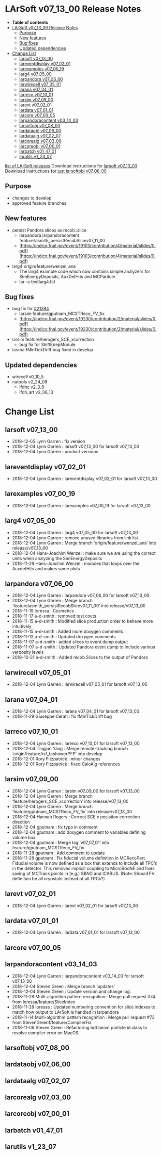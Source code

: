 LArSoft v07\_13\_00 Release Notes
======================================================================

-   **Table of contents**
-   [LArSoft v07\_13\_00 Release Notes](#LArSoft-v07_13_00-Release-Notes)
    -   [Purpose](#Purpose)
    -   [New features](#New-features)
    -   [Bug fixes](#Bug-fixes)
    -   [Updated dependencies](#Updated-dependencies)
-   [Change List](#Change-List)
    -   [larsoft v07\_13\_00](#larsoft-v07_13_00)
    -   [lareventdisplay v07\_02\_01](#lareventdisplay-v07_02_01)
    -   [larexamples v07\_00\_19](#larexamples-v07_00_19)
    -   [larg4 v07\_05\_00](#larg4-v07_05_00)
    -   [larpandora v07\_06\_00](#larpandora-v07_06_00)
    -   [larwirecell v07\_05\_01](#larwirecell-v07_05_01)
    -   [larana v07\_04\_01](#larana-v07_04_01)
    -   [larreco v07\_10\_01](#larreco-v07_10_01)
    -   [larsim v07\_09\_00](#larsim-v07_09_00)
    -   [larevt v07\_02\_01](#larevt-v07_02_01)
    -   [lardata v07\_01\_01](#lardata-v07_01_01)
    -   [larcore v07\_00\_05](#larcore-v07_00_05)
    -   [larpandoracontent v03\_14\_03](#larpandoracontent-v03_14_03)
    -   [larsoftobj v07\_08\_00](#larsoftobj-v07_08_00)
    -   [lardataobj v07\_06\_00](#lardataobj-v07_06_00)
    -   [lardataalg v07\_02\_07](#lardataalg-v07_02_07)
    -   [larcorealg v07\_03\_00](#larcorealg-v07_03_00)
    -   [larcoreobj v07\_00\_01](#larcoreobj-v07_00_01)
    -   [larbatch v01\_47\_01](#larbatch-v01_47_01)
    -   [larutils v1\_23\_07](#larutils-v1_23_07)

[list of LArSoft releases](LArSoft_release_list)
Download instructions for [larsoft v07\_13\_00](http://scisoft.fnal.gov/scisoft/bundles/larsoft/v07_13_00/larsoft-v07_13_00.html)
Download instructions for [just larsoftobj v07\_08\_00](http://scisoft.fnal.gov/scisoft/bundles/larsoftobj/v07_08_00/larsoftobj-v07_08_00.html)

Purpose
--------------------

-   changes to develop
-   approved feature branches

New features
------------------------------

-   persist Pandora slices as recob::slice
    -   larpandora larpandoracontent feature/asmith\_persistRecobSlicev07\_11\_00
    -   [https://indico.fnal.gov/event/19103/contribution/4/material/slides/0.pdf](https://indico.fnal.gov/event/19103/contribution/4/material/slides/0.pdf)
-   larg4 origin/feature/wenzel\_ana
    -   The larg4 example code which now contains simple analyzers for SimEnergyDeposits, AuxDetHits and MCParticle.
    -   lar -c testlarg4.fcl

Bug fixes
------------------------

-   bug fix for [\#21394](/redmine/issues/21394 "Bug: Bug in Fiducial Volume Definition in Larsim (Resolved)")
    -   larsim feature/gputnam\_MCSTReco\_FV\_fix
    -   [https://indico.fnal.gov/event/19230/contribution/2/material/slides/0.pdf](https://indico.fnal.gov/event/19230/contribution/2/material/slides/0.pdf)
-   larsim feature/herogers\_SCE\_xcorrection
    -   bug fix for ShiftEdepModule
-   larana fMinTickDrift bug fixed in develop

Updated dependencies
----------------------------------------------

-   wirecell v0\_10\_5
-   nutools v2\_24\_08
    -   ifdhc v2\_3\_9
    -   ifdh\_art v2\_06\_13

Change List
============================

larsoft v07\_13\_00
------------------------------------------

-   2018-12-05 Lynn Garren : fix version
-   2018-12-04 Lynn Garren : larsoft v07\_13\_00 for larsoft v07\_13\_00
-   2018-12-04 Lynn Garren : product versions

lareventdisplay v07\_02\_01
----------------------------------------------------------

-   2018-12-04 Lynn Garren : lareventdisplay v07\_02\_01 for larsoft v07\_13\_00

larexamples v07\_00\_19
--------------------------------------------------

-   2018-12-04 Lynn Garren : larexamples v07\_00\_19 for larsoft v07\_13\_00

larg4 v07\_05\_00
--------------------------------------

-   2018-12-04 Lynn Garren : larg4 v07\_05\_00 for larsoft v07\_13\_00
-   2018-12-04 Lynn Garren : remove unused libraries from link list
-   2018-12-04 Lynn Garren : Merge branch ‘origin/feature/wenzel\_ana’ into release/v07\_13\_00
-   2018-12-04 Hans-Joachim Wenzel : make sure we are using the correct units when analyzing the SimEnergyDeposits
-   2018-11-29 Hans-Joachim Wenzel : modules that loops over the AuxdetHits and makes some plots

larpandora v07\_06\_00
------------------------------------------------

-   2018-12-04 Lynn Garren : larpandora v07\_06\_00 for larsoft v07\_13\_00
-   2018-12-04 Lynn Garren : Merge branch ‘feature/asmith\_persistRecobSlicev07\_11\_00’ into release/v07\_13\_00
-   2018-11-19 loressa : Cosmetics
-   2018-11-17 a-d-smith : removed test couts
-   2018-11-15 a-d-smith : Modified slice production order to behave more intuitively
-   2018-11-15 a-d-smith : Added more doxygen comments
-   2018-11-12 a-d-smith : Updated doxygen comments
-   2018-11-07 a-d-smith : added slices to event dump output
-   2018-11-07 a-d-smith : Updated Pandora event dump to include various verbosity levels
-   2018-10-31 a-d-smith : Added recob Slices to the output of Pandora

larwirecell v07\_05\_01
--------------------------------------------------

-   2018-12-04 Lynn Garren : larwirecell v07\_05\_01 for larsoft v07\_13\_00

larana v07\_04\_01
----------------------------------------

-   2018-12-04 Lynn Garren : larana v07\_04\_01 for larsoft v07\_13\_00
-   2018-11-29 Giuseppe Cerati : fix fMinTickDrift bug

larreco v07\_10\_01
------------------------------------------

-   2018-12-04 Lynn Garren : larreco v07\_10\_01 for larsoft v07\_13\_00
-   2018-12-04 Tingjun Yang : Merge remote-tracking branch ‘origin/feature/rsf\_tcshowerPFP’ into develop
-   2018-12-01 Rory Fitzpatrick : minor changes
-   2018-12-01 Rory Fitzpatrick : fixed CaloAlg references

larsim v07\_09\_00
----------------------------------------

-   2018-12-04 Lynn Garren : larsim v07\_09\_00 for larsoft v07\_13\_00
-   2018-12-04 Lynn Garren : Merge branch ‘feature/herogers\_SCE\_xcorrection’ into release/v07\_13\_00
-   2018-12-04 Lynn Garren : Merge branch ‘feature/gputnam\_MCSTReco\_FV\_fix’ into release/v07\_13\_00
-   2018-12-04 Hannah Rogers : Correct SCE x posisiton correction direction
-   2018-12-04 gputnam : fix typo in comment
-   2018-12-04 gputnam : add doxygen comment to variables defining volume box
-   2018-12-04 gputnam : Merge tag ‘v07\_07\_01’ into feature/gputnam\_MCSTReco\_FV\_fix
-   2018-11-28 gputnam : Add comment to update
-   2018-11-28 gputnam : Fix fiducial volume definition in MCRecoPart. Fiducial volume is now defined as a box that extends to include all TPC’s in the detector. This removes implicit coupling to MicroBooNE and fixes saving of MCTrack points in (e.g.) SBND and ICARUS. (Note: Should FV definition be all cryostats instead of all TPCs?).

larevt v07\_02\_01
----------------------------------------

-   2018-12-04 Lynn Garren : larevt v07\_02\_01 for larsoft v07\_13\_00

lardata v07\_01\_01
------------------------------------------

-   2018-12-04 Lynn Garren : lardata v07\_01\_01 for larsoft v07\_13\_00

larcore v07\_00\_05
------------------------------------------

larpandoracontent v03\_14\_03
--------------------------------------------------------------

-   2018-12-04 Lynn Garren : larpandoracontent v03\_14\_03 for larsoft v07\_13\_00
-   2018-12-04 Steven Green : Merge branch ‘updates’
-   2018-12-04 Steven Green : Update version and change log.
-   2018-11-28 Multi-algorithm pattern recognition : Merge pull request \#74 from loressa/feature/SliceIndex
-   2018-11-28 loressa : Updated numbering convention for slice indexes to match how output to LArSoft is handled in larpandora
-   2018-11-14 Multi-algorithm pattern recognition : Merge pull request \#73 from StevenGreen1/feature/CompilerFix
-   2018-11-06 Steven Green : Refactoring bdt beam particle id class to resolve compiler error on MacOS.

larsoftobj v07\_08\_00
------------------------------------------------

lardataobj v07\_06\_00
------------------------------------------------

lardataalg v07\_02\_07
------------------------------------------------

larcorealg v07\_03\_00
------------------------------------------------

larcoreobj v07\_00\_01
------------------------------------------------

larbatch v01\_47\_01
--------------------------------------------

larutils v1\_23\_07
------------------------------------------

